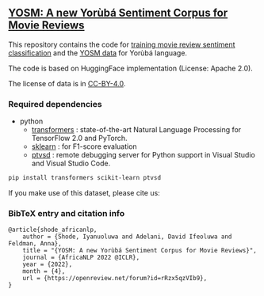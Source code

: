 ## [YOSM: A new Yorùbá Sentiment Corpus for Movie Reviews](https://openreview.net/forum?id=rRzx5qzVIb9)

This repository contains the code for [training movie review sentiment classification](https://github.com/IyanuSh/YOSM/tree/main/train_textclass.py) and the [YOSM data](https://github.com/IyanuSh/YOSM/tree/main/data/yosm) for Yorùbá language. 

The code is based on HuggingFace implementation (License: Apache 2.0).

The license of data is in [CC-BY-4.0](https://creativecommons.org/licenses/by/4.0/).

### Required dependencies
* python
  * [transformers](https://pypi.org/project/transformers/) : state-of-the-art Natural Language Processing for TensorFlow 2.0 and PyTorch.
  * [sklearn](https://scikit-learn.org/stable/install.html) : for F1-score evaluation
  * [ptvsd](https://pypi.org/project/ptvsd/) : remote debugging server for Python support in Visual Studio and Visual Studio Code.

```bash
pip install transformers scikit-learn ptvsd
```

If you make use of this dataset, please cite us:

### BibTeX entry and citation info
```
@article{shode_africanlp,
    author = {Shode, Iyanuoluwa and Adelani, David Ifeoluwa and Feldman, Anna},
    title = "{YOSM: A new Yorùbá Sentiment Corpus for Movie Reviews}",
    journal = {AfricaNLP 2022 @ICLR},
    year = {2022},
    month = {4},
    url = {https://openreview.net/forum?id=rRzx5qzVIb9},
}
```


